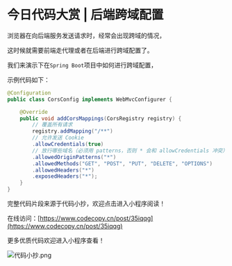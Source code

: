 # 今日代码大赏 | 后端跨域配置

浏览器在向后端服务发送请求时，经常会出现跨域的情况，

这时候就需要前端走代理或者在后端进行跨域配置了。

我们来演示下在`Spring Boot`项目中如何进行跨域配置，

示例代码如下：

```java
@Configuration
public class CorsConfig implements WebMvcConfigurer {

    @Override
    public void addCorsMappings(CorsRegistry registry) {
        // 覆盖所有请求
        registry.addMapping("/**")
        // 允许发送 Cookie
        .allowCredentials(true)
        // 放行哪些域名（必须用 patterns，否则 * 会和 allowCredentials 冲突）
        .allowedOriginPatterns("*")
        .allowedMethods("GET", "POST", "PUT", "DELETE", "OPTIONS")
        .allowedHeaders("*")
        .exposedHeaders("*");
    }
}
```

完整代码片段来源于代码小抄，欢迎点击进入小程序阅读！

在线访问：[https://www.codecopy.cn/post/35iqqg](https://www.codecopy.cn/post/35iqqg)

更多优质代码欢迎进入小程序查看！

![代码小抄.png](..%2Fimgs%2F%E4%BB%A3%E7%A0%81%E5%B0%8F%E6%8A%84.png)


